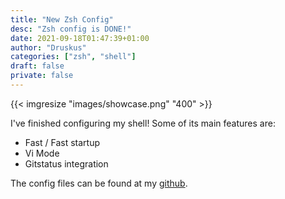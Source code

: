 ```yaml
---
title: "New Zsh Config"
desc: "Zsh config is DONE!"
date: 2021-09-18T01:47:39+01:00
author: "Druskus"
categories: ["zsh", "shell"]
draft: false
private: false
---
```


{{< imgresize "images/showcase.png" "400" >}}

I've finished configuring my shell! Some of its main features are: 
* Fast / Fast startup
* Vi Mode 
* Gitstatus integration


The config files can be found at my [github](https://github.com/druskus20/dots/tree/master/zsh/.config/zsh).
